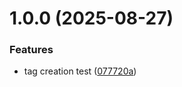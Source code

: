 # 1.0.0 (2025-08-27)


### Features

* tag creation test ([077720a](https://github.com/oleitao/semantic-release-dual-ci-template/commit/077720aebf486b3cbf5c65119d0fe201bef188f3))
